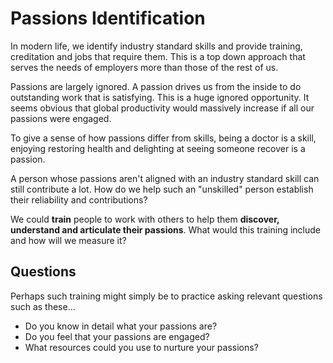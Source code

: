 # Passions Identification

In modern life, we identify industry standard skills and provide training, creditation and jobs that require them. This is a top down approach that serves the needs of employers more than those of the rest of us.

Passions are largely ignored. A passion drives us from the inside to do outstanding work that is satisfying. This is a huge ignored opportunity. It seems obvious that global productivity would massively increase if all our passions were engaged.

To give a sense of how passions differ from skills, being a doctor is a skill, enjoying restoring health and delighting at seeing someone recover is a passion.

A person whose passions aren't aligned with an industry standard skill can still contribute a lot. How do we help such an "unskilled" person establish their reliability and contributions?

We could **train** people to work with others to help them **discover, understand and articulate their passions**. What would this training include and how will we measure it?

## Questions
Perhaps such training might simply be to practice asking relevant questions such as these...

- Do you know in detail what your passions are?
- Do you feel that your passions are engaged?
- What resources could you use to nurture your passions?
